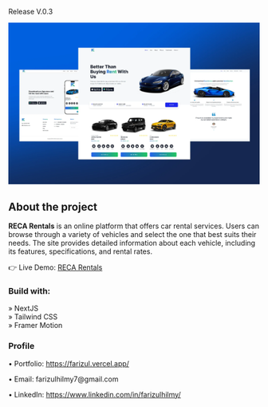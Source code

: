 Release V.0.3

<div align='center'>
<img src='https://github.com/FarizAdzmir/RECA/blob/main/public/images/RECA.webp'/>

</div>

<h2>About the project</h2>

  <p><b>RECA Rentals</b> is an online platform that offers car rental services. Users can browse through a variety of vehicles and select the one that best suits their needs. The site provides detailed information about each vehicle, including its features, specifications, and rental rates.</p>

👉 Live Demo: <a href='https://reca-rentals.vercel.app/'>RECA Rentals</a>

<h3>Build with:</h3>

» NextJS <br>
» Tailwind CSS <br>
» Framer Motion

<h3>Profile</h3>
<div>
  <p>&bull; Portfolio: <a href="https://farizul.vercel.app/">https://farizul.vercel.app/</a></p>
  <p>&bull; Email: farizulhilmy7@gmail.com</p>
  <p>&bull; LinkedIn: <a href="https://www.linkedin.com/in/farizulhilmy/">https://www.linkedin.com/in/farizulhilmy/</a></p>
</div>


